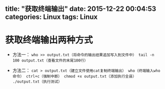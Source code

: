 title: "获取终端输出"
date: 2015-12-22 00:04:53
categories: Linux
tags: Linux
---

# 获取终端输出两种方式
* 方法一：
	`who >> output.txt（将命令的输出结果追加写入到文件中）
	tail -n 100 output.txt（查看文件的末尾100行）`

* 方法二：
	`cat > output.txt（建立文件使用cat复制终端输出）
	who（终端输入who命令）
	ctrl+c（强制中断）
	chmod +x output.txt（添加执行全县）
	./output.txt（执行测试）`
